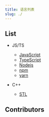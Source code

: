 ```yaml
---
title: 语言列表
slug: ./
---
```


## List

- JS/TS
  - [JavaScript](./JavaScript.mdx)
  - [TypeScript](./TypeScript.mdx)
  - [Nodejs](./Nodejs.mdx)
  - [npm](npm.mdx)
  - [yarn](yarn.mdx)

- C++
  - [STL](STL.md)
## Contributors
